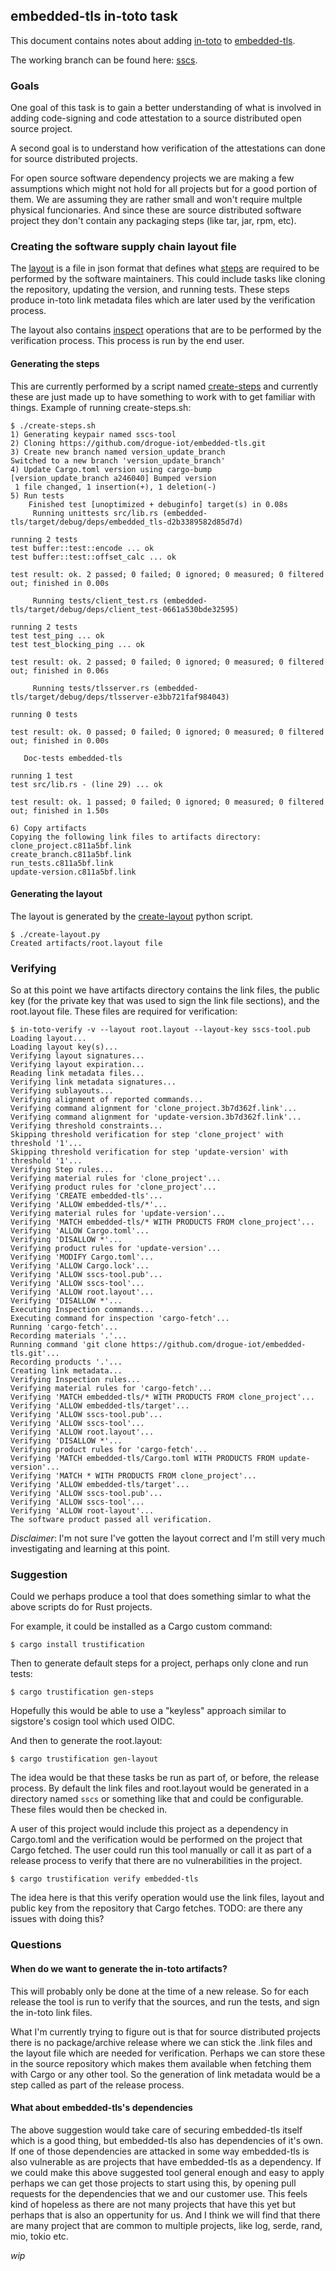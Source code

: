 ## embedded-tls in-toto task
This document contains notes about adding [in-toto](https://in-toto.io/) to
[embedded-tls](https://github.com/drogue-iot/embedded-tls).

The working branch can be found here:
[sscs](https://github.com/danbev/embedded-tls/tree/sscs).

### Goals
One goal of this task is to gain a better understanding of what is involved in
adding code-signing and code attestation to a source distributed open source
project. 

A second goal is to understand how verification of the attestations can done for
source distributed projects.

For open source software dependency projects we are making a few assumptions
which might not hold for all projects but for a good portion of them. We are
assuming they are rather small and won't require multple physical funcionaries.
And since these are source distributed software project they don't contain any
packaging steps (like tar, jar, rpm, etc).

### Creating the software supply chain layout file
The [layout] is a file in json format that defines what [steps] are required to
be performed by the software maintainers. This could include tasks like cloning
the repository, updating the version, and running tests. These steps produce
in-toto link metadata files which are later used by the verification process.

The layout also contains [inspect] operations that are to be performed by the
verification process. This process is run by the end user.

#### Generating the steps
This are currently performed by a script named [create-steps] and currently
these are just made up to have something to work with to get familiar with
things.
Example of running create-steps.sh:
```console
$ ./create-steps.sh 
1) Generating keypair named sscs-tool
2) Cloning https://github.com/drogue-iot/embedded-tls.git
3) Create new branch named version_update_branch
Switched to a new branch 'version_update_branch'
4) Update Cargo.toml version using cargo-bump
[version_update_branch a246040] Bumped version
 1 file changed, 1 insertion(+), 1 deletion(-)
5) Run tests
    Finished test [unoptimized + debuginfo] target(s) in 0.08s
     Running unittests src/lib.rs (embedded-tls/target/debug/deps/embedded_tls-d2b3389582d85d7d)

running 2 tests
test buffer::test::encode ... ok
test buffer::test::offset_calc ... ok

test result: ok. 2 passed; 0 failed; 0 ignored; 0 measured; 0 filtered out; finished in 0.00s

     Running tests/client_test.rs (embedded-tls/target/debug/deps/client_test-0661a530bde32595)

running 2 tests
test test_ping ... ok
test test_blocking_ping ... ok

test result: ok. 2 passed; 0 failed; 0 ignored; 0 measured; 0 filtered out; finished in 0.06s

     Running tests/tlsserver.rs (embedded-tls/target/debug/deps/tlsserver-e3bb721faf984043)

running 0 tests

test result: ok. 0 passed; 0 failed; 0 ignored; 0 measured; 0 filtered out; finished in 0.00s

   Doc-tests embedded-tls

running 1 test
test src/lib.rs - (line 29) ... ok

test result: ok. 1 passed; 0 failed; 0 ignored; 0 measured; 0 filtered out; finished in 1.50s

6) Copy artifacts
Copying the following link files to artifacts directory:
clone_project.c811a5bf.link
create_branch.c811a5bf.link
run_tests.c811a5bf.link
update-version.c811a5bf.link
```

#### Generating the layout
The layout is generated by the [create-layout] python script.
```console
$ ./create-layout.py 
Created artifacts/root.layout file
```

### Verifying
So at this point we have artifacts directory contains the link files, the
public key (for the private key that was used to sign the link file sections),
and the root.layout file. These files are required for verification:
```console
$ in-toto-verify -v --layout root.layout --layout-key sscs-tool.pub
Loading layout...
Loading layout key(s)...
Verifying layout signatures...
Verifying layout expiration...
Reading link metadata files...
Verifying link metadata signatures...
Verifying sublayouts...
Verifying alignment of reported commands...
Verifying command alignment for 'clone_project.3b7d362f.link'...
Verifying command alignment for 'update-version.3b7d362f.link'...
Verifying threshold constraints...
Skipping threshold verification for step 'clone_project' with threshold '1'...
Skipping threshold verification for step 'update-version' with threshold '1'...
Verifying Step rules...
Verifying material rules for 'clone_project'...
Verifying product rules for 'clone_project'...
Verifying 'CREATE embedded-tls'...
Verifying 'ALLOW embedded-tls/*'...
Verifying material rules for 'update-version'...
Verifying 'MATCH embedded-tls/* WITH PRODUCTS FROM clone_project'...
Verifying 'ALLOW Cargo.toml'...
Verifying 'DISALLOW *'...
Verifying product rules for 'update-version'...
Verifying 'MODIFY Cargo.toml'...
Verifying 'ALLOW Cargo.lock'...
Verifying 'ALLOW sscs-tool.pub'...
Verifying 'ALLOW sscs-tool'...
Verifying 'ALLOW root.layout'...
Verifying 'DISALLOW *'...
Executing Inspection commands...
Executing command for inspection 'cargo-fetch'...
Running 'cargo-fetch'...
Recording materials '.'...
Running command 'git clone https://github.com/drogue-iot/embedded-tls.git'...
Recording products '.'...
Creating link metadata...
Verifying Inspection rules...
Verifying material rules for 'cargo-fetch'...
Verifying 'MATCH embedded-tls/* WITH PRODUCTS FROM clone_project'...
Verifying 'ALLOW embedded-tls/target'...
Verifying 'ALLOW sscs-tool.pub'...
Verifying 'ALLOW sscs-tool'...
Verifying 'ALLOW root.layout'...
Verifying 'DISALLOW *'...
Verifying product rules for 'cargo-fetch'...
Verifying 'MATCH embedded-tls/Cargo.toml WITH PRODUCTS FROM update-version'...
Verifying 'MATCH * WITH PRODUCTS FROM clone_project'...
Verifying 'ALLOW embedded-tls/target'...
Verifying 'ALLOW sscs-tool.pub'...
Verifying 'ALLOW sscs-tool'...
Verifying 'ALLOW root-layout'...
The software product passed all verification.
```
_Disclaimer_: I'm not sure I've gotten the layout correct and I'm still very
much investigating and learning at this point.

### Suggestion
Could we perhaps produce a tool that does something simlar to what the above
scripts do for Rust projects.

For example, it could be installed as a Cargo custom command:
```console
$ cargo install trustification
```
Then to generate default steps for a project, perhaps only clone and run tests:
```console
$ cargo trustification gen-steps
```
Hopefully this would be able to use a "keyless" approach similar to sigstore's
cosign tool which used OIDC.

And then to generate the root.layout:
```console
$ cargo trustification gen-layout
```
The idea would be that these tasks be run as part of, or before, the release
process. By default the link files and root.layout would be generated in a
directory named `sscs` or something like that and could be configurable. These
files would then be checked in.

A user of this project would include this project as a dependency in Cargo.toml
and the verification would be performed on the project that Cargo fetched. 
The user could run this tool manually or call it as part of a release process
to verify that there are no vulnerabilities in the project.
```
$ cargo trustification verify embedded-tls
```
The idea here is that this verify operation would use the link files, layout
and public key from the repository that Cargo fetches. TODO: are there any
issues with doing this?

### Questions
#### When do we want to generate the in-toto artifacts?  
This will probably only be done at the time of a new release. So for each
release the tool is run to verify that the sources, and run the tests, and sign
the in-toto link files. 

What I'm currently trying to figure out is that for source distributed projects
there is no package/archive release where we can stick the .link files and the
layout file which are needed for verification. Perhaps we can store these in the
source repository which makes them available when fetching them with Cargo or
any other tool. So the generation of link metadata would be a step called as
part of the release process.

#### What about embedded-tls's dependencies
The above suggestion would take care of securing embedded-tls itself which is
a good thing, but embedded-tls also has dependencies of it's own. If one of
those dependencies are attacked in some way embedded-tls is also vulnerable as
are projects that have embedded-tls as a dependency.
If we could make this above suggested tool general enough and easy to apply
perhaps we can get those projects to start using this, by opening pull requests
for the dependencies that we and our customer use. This feels kind of hopeless
as there are not many projects that have this yet but perhaps that is also an
oppertunity for us. And I think we will find that there are many project that
are common to multiple projects, like log, serde, rand, mio, tokio etc.


_wip_

[layout]: https://github.com/in-toto/docs/blob/master/in-toto-spec.md#43-file-formats-layout
[steps]: https://github.com/in-toto/docs/blob/master/in-toto-spec.md#431-steps
[inspect]: https://github.com/in-toto/docs/blob/master/in-toto-spec.md#432-inspections
[create-steps]: https://github.com/danbev/embedded-tls/blob/sscs/sscs/create-steps.sh
[create-layout]: https://github.com/danbev/embedded-tls/blob/sscs/sscs/create-layout.py

